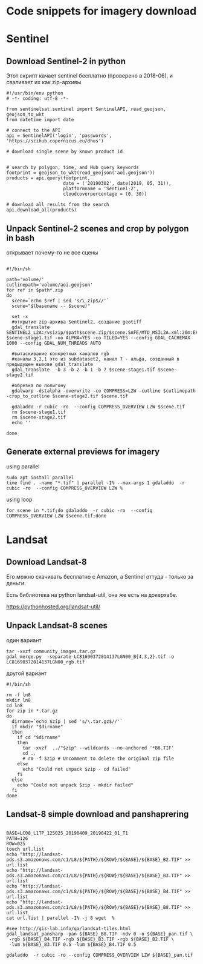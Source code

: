# Code snippets for imagery download

# Sentinel

## Download Sentinel-2 in python
Этот скрипт качает sentinel бесплатно (проверено в 2018-06), и сваливает их как zip-архивы
```
#!/usr/bin/env python
# -*- coding: utf-8 -*-

from sentinelsat.sentinel import SentinelAPI, read_geojson, geojson_to_wkt
from datetime import date

# connect to the API
api = SentinelAPI('login', 'passwords', 'https://scihub.copernicus.eu/dhus')

# download single scene by known product id


# search by polygon, time, and Hub query keywords
footprint = geojson_to_wkt(read_geojson('aoi.geojson'))
products = api.query(footprint,
                     date = ('20190302', date(2019, 05, 31)),
                     platformname = 'Sentinel-2',
                     cloudcoverpercentage = (0, 30))

# download all results from the search
api.download_all(products)

```
## Unpack Sentinel-2 scenes and crop by polygon in bash

открывает почему-то не все сцены
```

#!/bin/sh

path='volume/'
cutlinepath='volume/aoi.geojson'
for ref in $path*.zip
do
  scene=`echo $ref | sed 's/\.zip$//'`
  scene="$(basename -- $scene)"

  set -x
  #открытие zip-архива Sentinel2, создание geotiff
  gdal_translate SENTINEL2_L2A:/vsizip/$path$scene.zip/$scene.SAFE/MTD_MSIL2A.xml:20m:EPSG_32650 $scene-stage1.tif -oo ALPHA=YES -co TILED=YES --config GDAL_CACHEMAX 1000 --config GDAL_NUM_THREADS AUTO

  #вытаскивание конкретных каналов rgb
  #каналы 3,2,1 это из subdataset2, канал 7 - альфа, созданный в предыдущем вызове gdal_translate
  gdal_translate  -b 3 -b 2 -b 1 -b 7 $scene-stage1.tif $scene-stage2.tif

  #обрезка по полигону
  gdalwarp -dstalpha -overwrite -co COMPRESS=LZW -cutline $cutlinepath -crop_to_cutline $scene-stage2.tif $scene.tif
  
  gdaladdo -r cubic -ro  --config COMPRESS_OVERVIEW LZW $scene.tif
  rm $scene-stage1.tif
  rm $scene-stage2.tif
  echo ''

done

```

## Generate external previews for imagery

using parallel
```
sudo apt install parallel
time find . -name "*.tif" | parallel -I% --max-args 1 gdaladdo  -r cubic -ro  --config COMPRESS_OVERVIEW LZW % 
```
using loop

```
for scene in *.tif;do gdaladdo  -r cubic -ro  --config COMPRESS_OVERVIEW LZW $scene.tif;done
```

# Landsat

## Download Landsat-8
Его можно скачивать бесплатно с Amazon, а Sentinel оттуда - только за деньги.

Есть библиотека на python landsat-util, она же есть на докерхабе. 

https://pythonhosted.org/landsat-util/ 


## Unpack Landsat-8 scenes

один вариант
```
tar -xvzf community_images.tar.gz
gdal_merge.py  -separate LC81690372014137LGN00_B{4,3,2}.tif -o LC81690372014137LGN00_rgb.tif
```
другой вариант
```
#!/bin/sh

rm -f ln8
mkdir ln8
cd ln8
for zip in *.tar.gz
do
  dirname=`echo $zip | sed 's/\.tar.gz$//'`
  if mkdir "$dirname"
  then
    if cd "$dirname"
    then
      tar -xvzf  ../"$zip" --wildcards --no-anchored '*B8.TIF'
      cd ..
      # rm -f $zip # Uncomment to delete the original zip file
    else
      echo "Could not unpack $zip - cd failed"
    fi
  else
    echo "Could not unpack $zip - mkdir failed"
  fi
done

```

## Landsat-8 simple download and panshaprering
```

BASE=LC08_L1TP_125025_20190409_20190422_01_T1
PATH=126
ROW=025
touch url.list
echo "http://landsat-pds.s3.amazonaws.com/c1/L8/${PATH}/${ROW}/${BASE}/${BASE}_B2.TIF" >> url.list
echo "http://landsat-pds.s3.amazonaws.com/c1/L8/${PATH}/${ROW}/${BASE}/${BASE}_B3.TIF" >> url.list
echo "http://landsat-pds.s3.amazonaws.com/c1/L8/${PATH}/${ROW}/${BASE}/${BASE}_B4.TIF" >> url.list
echo "http://landsat-pds.s3.amazonaws.com/c1/L8/${PATH}/${ROW}/${BASE}/${BASE}_B8.TIF" >> url.list
cat url.list | parallel -I% -j 8 wget  %

#see http://gis-lab.info/qa/landsat-tiles.html
gdal_landsat_pansharp -pan ${BASE}_B8.TIF -ndv 0 -o ${BASE}_pan.tif \
 -rgb ${BASE}_B4.TIF -rgb ${BASE}_B3.TIF -rgb ${BASE}_B2.TIF \
 -lum ${BASE}_B3.TIF 0.5 -lum ${BASE}_B4.TIF 0.5

gdaladdo  -r cubic -ro --config COMPRESS_OVERVIEW LZW ${BASE}_pan.tif
```
